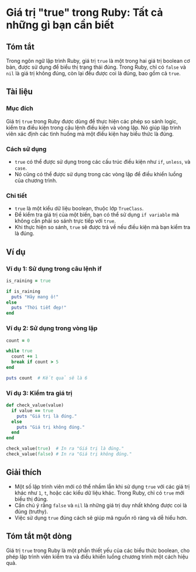 <!--
Meta Description: # Giá trị "true" trong Ruby: Tất cả những gì bạn cần biết ## Tóm tắt Trong ngôn ngữ lập trình Ruby, giá trị `true` là một trong hai giá trị boolean cơ...
Meta Keywords: true, giá, trị, trong, đúng
-->

# Giá trị "true" trong Ruby: Tất cả những gì bạn cần biết

## Tóm tắt
Trong ngôn ngữ lập trình Ruby, giá trị `true` là một trong hai giá trị boolean cơ bản, được sử dụng để biểu thị trạng thái đúng. Trong Ruby, chỉ có `false` và `nil` là giá trị không đúng, còn lại đều được coi là đúng, bao gồm cả `true`.

## Tài liệu
### Mục đích
Giá trị `true` trong Ruby được dùng để thực hiện các phép so sánh logic, kiểm tra điều kiện trong câu lệnh điều kiện và vòng lặp. Nó giúp lập trình viên xác định các tình huống mà một điều kiện hay biểu thức là đúng.

### Cách sử dụng
- `true` có thể được sử dụng trong các cấu trúc điều kiện như `if`, `unless`, và `case`.
- Nó cũng có thể được sử dụng trong các vòng lặp để điều khiển luồng của chương trình.

### Chi tiết
- `true` là một kiểu dữ liệu boolean, thuộc lớp `TrueClass`.
- Để kiểm tra giá trị của một biến, bạn có thể sử dụng `if variable` mà không cần phải so sánh trực tiếp với `true`.
- Khi thực hiện so sánh, `true` sẽ được trả về nếu điều kiện mà bạn kiểm tra là đúng.

## Ví dụ
### Ví dụ 1: Sử dụng trong câu lệnh if
```ruby
is_raining = true

if is_raining
  puts "Hãy mang ô!"
else
  puts "Thời tiết đẹp!"
end
```

### Ví dụ 2: Sử dụng trong vòng lặp
```ruby
count = 0

while true
  count += 1
  break if count > 5
end

puts count  # Kết quả sẽ là 6
```

### Ví dụ 3: Kiểm tra giá trị
```ruby
def check_value(value)
  if value == true
    puts "Giá trị là đúng."
  else
    puts "Giá trị không đúng."
  end
end

check_value(true)  # In ra "Giá trị là đúng."
check_value(false) # In ra "Giá trị không đúng."
```

## Giải thích
- Một số lập trình viên mới có thể nhầm lẫn khi sử dụng `true` với các giá trị khác như `1`, `t`, hoặc các kiểu dữ liệu khác. Trong Ruby, chỉ có `true` mới biểu thị đúng.
- Cần chú ý rằng `false` và `nil` là những giá trị duy nhất không được coi là đúng (truthy).
- Việc sử dụng `true` đúng cách sẽ giúp mã nguồn rõ ràng và dễ hiểu hơn.

## Tóm tắt một dòng
Giá trị `true` trong Ruby là một phần thiết yếu của các biểu thức boolean, cho phép lập trình viên kiểm tra và điều khiển luồng chương trình một cách hiệu quả.